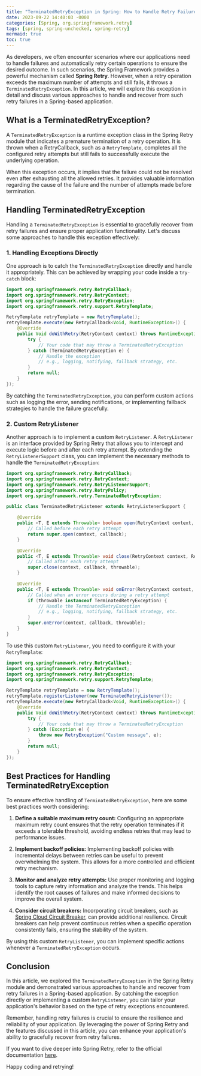 ```yaml
---
title: "TerminatedRetryException in Spring: How to Handle Retry Failures in Your Application"
date: 2023-09-22 14:40:03 -0000
categories: [Spring, org.springframework.retry]
tags: [spring, spring-unchecked, spring-retry]
mermaid: true
toc: true
---
```



As developers, we often encounter scenarios where our applications need to handle failures and automatically retry certain operations to ensure the desired outcome. In such scenarios, the Spring Framework provides a powerful mechanism called **Spring Retry**. However, when a retry operation exceeds the maximum number of attempts and still fails, it throws a `TerminatedRetryException`. In this article, we will explore this exception in detail and discuss various approaches to handle and recover from such retry failures in a Spring-based application.

## What is a TerminatedRetryException?

A `TerminatedRetryException` is a runtime exception class in the Spring Retry module that indicates a premature termination of a retry operation. It is thrown when a RetryCallback, such as a `RetryTemplate`, completes all the configured retry attempts but still fails to successfully execute the underlying operation.

When this exception occurs, it implies that the failure could not be resolved even after exhausting all the allowed retries. It provides valuable information regarding the cause of the failure and the number of attempts made before termination.

## Handling TerminatedRetryException

Handling a `TerminatedRetryException` is essential to gracefully recover from retry failures and ensure proper application functionality. Let's discuss some approaches to handle this exception effectively:

### 1. Handling Exceptions Directly

One approach is to catch the `TerminatedRetryException` directly and handle it appropriately. This can be achieved by wrapping your code inside a `try-catch` block:

```java
import org.springframework.retry.RetryCallback;
import org.springframework.retry.RetryContext;
import org.springframework.retry.RetryException;
import org.springframework.retry.support.RetryTemplate;

RetryTemplate retryTemplate = new RetryTemplate();
retryTemplate.execute(new RetryCallback<Void, RuntimeException>() {
    @Override
    public Void doWithRetry(RetryContext context) throws RuntimeException {
        try {
            // Your code that may throw a TerminatedRetryException
        } catch (TerminatedRetryException e) {
            // Handle the exception
            // e.g., logging, notifying, fallback strategy, etc.
        }
        return null;
    }
});
```

By catching the `TerminatedRetryException`, you can perform custom actions such as logging the error, sending notifications, or implementing fallback strategies to handle the failure gracefully.

### 2. Custom RetryListener

Another approach is to implement a custom `RetryListener`. A `RetryListener` is an interface provided by Spring Retry that allows you to intercept and execute logic before and after each retry attempt. By extending the `RetryListenerSupport` class, you can implement the necessary methods to handle the `TerminatedRetryException`:

```java
import org.springframework.retry.RetryCallback;
import org.springframework.retry.RetryContext;
import org.springframework.retry.RetryListenerSupport;
import org.springframework.retry.RetryPolicy;
import org.springframework.retry.TerminatedRetryException;

public class TerminatedRetryListener extends RetryListenerSupport {

    @Override
    public <T, E extends Throwable> boolean open(RetryContext context, RetryCallback<T, E> callback) {
        // Called before each retry attempt
        return super.open(context, callback);
    }

    @Override
    public <T, E extends Throwable> void close(RetryContext context, RetryCallback<T, E> callback, Throwable throwable) {
        // Called after each retry attempt
        super.close(context, callback, throwable);
    }

    @Override
    public <T, E extends Throwable> void onError(RetryContext context, RetryCallback<T, E> callback, Throwable throwable) {
        // Called when an error occurs during a retry attempt
        if (throwable instanceof TerminatedRetryException) {
            // Handle the TerminatedRetryException
            // e.g., logging, notifying, fallback strategy, etc.
        }
        super.onError(context, callback, throwable);
    }
}
```

To use this custom `RetryListener`, you need to configure it with your `RetryTemplate`:

```java
import org.springframework.retry.RetryCallback;
import org.springframework.retry.RetryContext;
import org.springframework.retry.RetryException;
import org.springframework.retry.support.RetryTemplate;

RetryTemplate retryTemplate = new RetryTemplate();
retryTemplate.registerListener(new TerminatedRetryListener());
retryTemplate.execute(new RetryCallback<Void, RuntimeException>() {
    @Override
    public Void doWithRetry(RetryContext context) throws RuntimeException {
        try {
            // Your code that may throw a TerminatedRetryException
        } catch (Exception e) {
            throw new RetryException("Custom message", e);
        }
        return null;
    }
});
```

## Best Practices for Handling TerminatedRetryException
To ensure effective handling of `TerminatedRetryException`, here are some best practices worth considering:

1. **Define a suitable maximum retry count:** Configuring an appropriate maximum retry count ensures that the retry operation terminates if it exceeds a tolerable threshold, avoiding endless retries that may lead to performance issues.

2. **Implement backoff policies:** Implementing backoff policies with incremental delays between retries can be useful to prevent overwhelming the system. This allows for a more controlled and efficient retry mechanism.

3. **Monitor and analyze retry attempts:** Use proper monitoring and logging tools to capture retry information and analyze the trends. This helps identify the root causes of failures and make informed decisions to improve the overall system.

4. **Consider circuit breakers:** Incorporating circuit breakers, such as [Spring Cloud Circuit Breaker](https://docs.spring.io/spring-cloud-circuitbreaker/docs/current/reference/html/), can provide additional resilience. Circuit breakers can help prevent continuous retries when a specific operation consistently fails, ensuring the stability of the system.

By using this custom `RetryListener`, you can implement specific actions whenever a `TerminatedRetryException` occurs.

## Conclusion

In this article, we explored the `TerminatedRetryException` in the Spring Retry module and demonstrated various approaches to handle and recover from retry failures in a Spring-based application. By catching the exception directly or implementing a custom `RetryListener`, you can tailor your application's behavior based on the type of retry exceptions encountered.

Remember, handling retry failures is crucial to ensure the resilience and reliability of your application. By leveraging the power of Spring Retry and the features discussed in this article, you can enhance your application's ability to gracefully recover from retry failures.

If you want to dive deeper into Spring Retry, refer to the official documentation [here](https://docs.spring.io/spring-batch/docs/current/reference/html/retry.html).

Happy coding and retrying!
